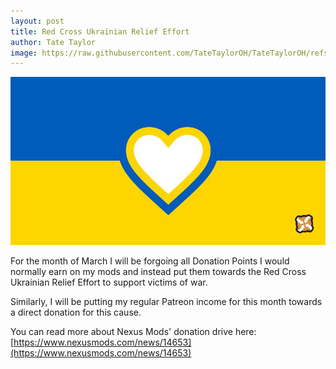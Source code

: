 ```yaml
---
layout: post
title: Red Cross Ukrainian Relief Effort
author: Tate Taylor
image: https://raw.githubusercontent.com/TateTaylorOH/TateTaylorOH/refs/heads/main/assets/images/UkraineCharity.jpg
---
```

![](https://raw.githubusercontent.com/TateTaylorOH/TateTaylorOH/refs/heads/main/assets/images/UkraineCharity.jpg)

For the month of March I will be forgoing all Donation Points I would normally earn on my mods and instead put them towards the Red Cross Ukrainian Relief Effort to support victims of war.

Similarly, I will be putting my regular Patreon income for this month towards a direct donation for this cause.

You can read more about Nexus Mods' donation drive here: [https://www.nexusmods.com/news/14653](https://www.nexusmods.com/news/14653)
